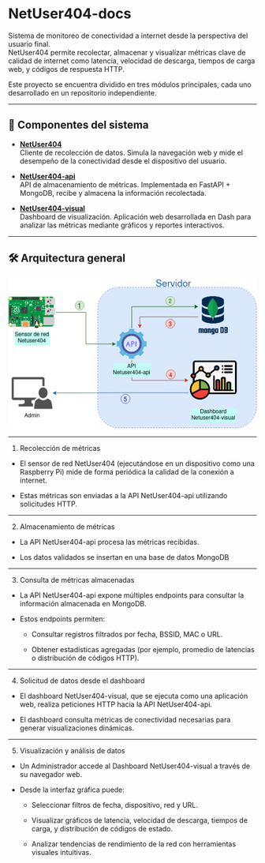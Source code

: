 # NetUser404-docs

Sistema de monitoreo de conectividad a internet desde la perspectiva del usuario final.  
NetUser404 permite recolectar, almacenar y visualizar métricas clave de calidad de internet como latencia, velocidad de descarga, tiempos de carga web, y códigos de respuesta HTTP.

Este proyecto se encuentra dividido en tres módulos principales, cada uno desarrollado en un repositorio independiente.

---

## 🔗 Componentes del sistema

- **[NetUser404](https://github.com/mateoprotocol/NetUser404)**  
  Cliente de recolección de datos. Simula la navegación web y mide el desempeño de la conectividad desde el dispositivo del usuario.

- **[NetUser404-api](https://github.com/franyober/netUser404-api/)**  
  API de almacenamiento de métricas. Implementada en FastAPI + MongoDB, recibe y almacena la información recolectada.

- **[NetUser404-visual](https://github.com/franyober/NetUser404-visual)**  
  Dashboard de visualización. Aplicación web desarrollada en Dash para analizar las métricas mediante gráficos y reportes interactivos.

---

## 🛠️ Arquitectura general

![Arquitectura](/assets/Arquitectura_NETUSERv2.png)

----
1. Recolección de métricas

  * El sensor de red NetUser404 (ejecutándose en un dispositivo como una Raspberry Pi) mide de forma periódica la calidad de la conexión a internet.

  * Estas métricas son enviadas a la API NetUser404-api utilizando solicitudes HTTP.

----

2. Almacenamiento de métricas

  * La API NetUser404-api procesa las métricas recibidas.

  * Los datos validados se insertan en una base de datos MongoDB

----

3. Consulta de métricas almacenadas

  * La API NetUser404-api expone múltiples endpoints para consultar la información almacenada en MongoDB.

  * Estos endpoints permiten:

    * Consultar registros filtrados por fecha, BSSID, MAC o URL.

    * Obtener estadísticas agregadas (por ejemplo, promedio de latencias o distribución de códigos HTTP).

----

4. Solicitud de datos desde el dashboard

  * El dashboard NetUser404-visual, que se ejecuta como una aplicación web, realiza peticiones HTTP hacia la API NetUser404-api.

  * El dashboard consulta métricas de conectividad necesarias para generar visualizaciones dinámicas.

----

5. Visualización y análisis de datos

  * Un Administrador accede al Dashboard NetUser404-visual a través de su navegador web.

  * Desde la interfaz gráfica puede:

    * Seleccionar filtros de fecha, dispositivo, red y URL.

    * Visualizar gráficos de latencia, velocidad de descarga, tiempos de carga, y distribución de códigos de estado.

    * Analizar tendencias de rendimiento de la red con herramientas visuales intuitivas.

